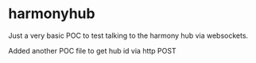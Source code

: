 # harmonyhub

Just a very basic POC to test talking to the harmony hub via websockets.

Added another POC file to get hub id via http POST
